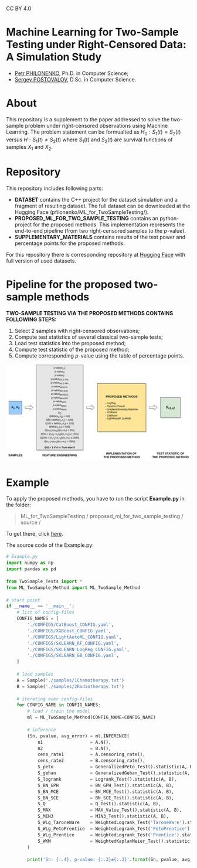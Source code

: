 CC BY 4.0

# Machine Learning for Two-Sample Testing under Right-Censored Data: A Simulation Study
- [Petr PHILONENKO](https://orcid.org/0000-0002-6295-4470), Ph.D. in Computer Science;
- [Sergey POSTOVALOV](https://orcid.org/0000-0003-3718-1936), D.Sc. in Computer Science.

# About
This repository is a supplement to the paper addressed to solve the two-sample problem under right-censored observations using Machine Learning.
The problem statement can be formualted as $H_0: S_1(t) = S_2(t)$ versus $H: S_1(t) \neq S_2(t)$ where $S_1(t)$ and $S_2(t)$ are survival functions of samples $X_1$ and $X_2$.

# Repository
This repository includes following parts:
- **DATASET** contains the C++ project for the dataset simulation and a fragment of resulting dataset. The full dataset can be downloaded at the Hugging Face (pfilonenko/ML_for_TwoSampleTesting/).
- **PROPOSED_ML_FOR_TWO_SAMPLE_TESTING** contains an python-project for the proposed methods. This implementation represents the end-to-end pipeline (from two right-censored samples to the $p$-value).
- **SUPPLEMENTARY_MATERIALS** contains results of the test power and percentage points for the proposed methods.

For this repository there is corresponding repository at [Hugging Face](https://huggingface.co/datasets/pfilonenko/ML_for_TwoSampleTesting) with full version of used datasets.

# Pipeline for the proposed two-sample methods
**TWO-SAMPLE TESTING VIA THE PROPOSED METHODS CONTAINS FOLLOWING STEPS:**
1) Select 2 samples with right-censored observations;
2) Compute test statistics of several classical two-sample tests;
3) Load test statistics into the proposed method;
4) Compute test statistic of the proposed method;
5) Compute corresponding $p$-value using the table of percentage points.

![Pipeline of the proposed methods](https://github.com/pfilonenko/ML_for_TwoSampleTesting/blob/main/ML_flow.png)

# Example

To apply the proposed methods, you have to run the script **Example.py** in the folder:
> ML_for_TwoSampleTesting / proposed_ml_for_two_sample_testing / source /

To get there, click [here](https://github.com/pfilonenko/ML_for_TwoSampleTesting/tree/main/proposed_ml_for_two_sample_testing/source).

The source code of the Example.py:
```python
# Example.py
import numpy as np
import pandas as pd

from TwoSample_Tests import *
from ML_TwoSample_Method import ML_TwoSample_Method

# start point
if __name__ == '__main__':
    # list of config-files
    CONFIG_NAMES = [
        './CONFIGS/CatBoost_CONFIG.yaml',
        './CONFIGS/XGBoost_CONFIG.yaml',
        './CONFIGS/LightAutoML_CONFIG.yaml',
        './CONFIGS/SKLEARN_RF_CONFIG.yaml',
        './CONFIGS/SKLEARN_LogReg_CONFIG.yaml',
        './CONFIGS/SKLEARN_GB_CONFIG.yaml',
    ]

    # load samples
    A = Sample('./samples/1Chemotherapy.txt')
    B = Sample('./samples/2Radiotherapy.txt')

    # iterating over config-files
    for CONFIG_NAME in CONFIG_NAMES:
        # load / train the model
        ml = ML_TwoSample_Method(CONFIG_NAME=CONFIG_NAME)

        # inference
        (Sn, pvalue, avg_error) = ml.INFERENCE(
            n1                  = A.N(),
            n2                  = B.N(),
            cens_rate1          = A.censoring_rate(),
            cens_rate2          = B.censoring_rate(),
            S_peto              = GeneralizedPeto_Test().statistic(A, B),
            S_gehan             = GeneralizedGehan_Test().statistic(A, B),
            S_logrank           = Logrank_Test().statistic(A, B),
            S_BN_GPH            = BN_GPH_Test().statistic(A, B),
            S_BN_MCE            = BN_MCE_Test().statistic(A, B),
            S_BN_SCE            = BN_SCE_Test().statistic(A, B),
            S_Q                 = Q_Test().statistic(A, B),
            S_MAX               = MAX_Value_Test().statistic(A, B),
            S_MIN3              = MIN3_Test().statistic(A, B),
            S_WLg_TaroneWare    = WeightedLogrank_Test('TaroneWare').statistic(A, B),
            S_WLg_PetoPrentice  = WeightedLogrank_Test('PetoPrentice').statistic(A, B),
            S_WLg_Prentice      = WeightedLogrank_Test('Prentice').statistic(A, B),
            S_WKM               = WeightedKaplanMeier_Test().statistic(A, B),
        )

        print('Sn: {:.4}, p-value: {:.3}±{:.3}'.format(Sn, pvalue, avg_error))
        
```
